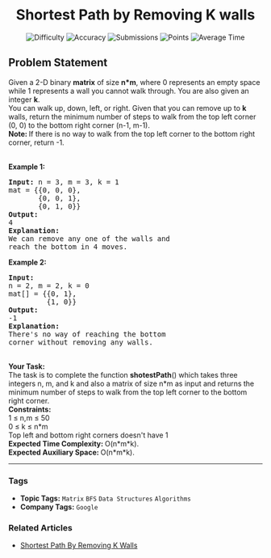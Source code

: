 <h1 align="center">Shortest Path by Removing K walls</h1>

<p align="center">
  <img alt="Difficulty" title="Difficulty" src="https://custom-icon-badges.demolab.com/badge/Difficulty: Hard-1F222E?style=for-the-badge&logoColor=white&logo=fire"/>
  <img alt="Accuracy" title="Accuracy" src="https://custom-icon-badges.demolab.com/badge/Accuracy: 50.4%25-1F222E?style=for-the-badge&logoColor=white&logo=target"/>
  <img alt="Submissions" title="Submissions" src="https://custom-icon-badges.demolab.com/badge/Submissions: 22K+-1F222E?style=for-the-badge&logoColor=white&logo=repo"/>
  <img alt="Points" title="Points" src="https://custom-icon-badges.demolab.com/badge/Points: 8-1F222E?style=for-the-badge&logoColor=white&logo=award"/>
  <img alt="Average Time" title="Average Time" src="https://custom-icon-badges.demolab.com/badge/Average%20Time: 40m-1F222E?style=for-the-badge&logoColor=white&logo=clock"/>
</p>

## Problem Statement

Given a 2-D binary <b>matrix</b> of size <b>n*m</b>, where 0 represents an empty space while 1 represents a wall you cannot walk through. You are also given an integer <b>k</b>.<br>
You can walk up, down, left, or right. Given that you can remove up to <b>k</b> walls, return the minimum number of steps to walk from the top left corner (0, 0) to the bottom right corner (n-1, m-1).<br>
<b>Note: </b>If there is no way to walk from the top left corner to the bottom right corner, return -1.

<br>
<b>Example 1:</b>

<pre><b>Input: </b>n = 3, m = 3, k = 1
mat = {{0, 0, 0},
       {0, 0, 1},
       {0, 1, 0}}
<b>Output:
</b>4<b>
Explanation:
</b>We can remove any one of the walls and
reach the bottom in 4 moves.  
</pre>

<b>Example 2:</b>

<pre><b>Input:
</b>n = 2, m = 2, k = 0
mat[] = {{0, 1},
         {1, 0}}
<b>Output:
</b>-1<b>
Explanation:
</b>There's no way of reaching the bottom
corner without removing any walls.
</pre>

<br>
<b>Your Task:</b><br>
The task is to complete the function <b>shotestPath</b>() which takes three integers n, m, and k and also a matrix of size n*m as input and returns the minimum number of steps to walk from the top left corner to the bottom right corner.

<br>
<b>Constraints:</b><br>
1 ≤ n,m ≤ 50<br>
0 ≤ k ≤ n*m<br>
Top left and bottom right corners doesn't have 1

<br>
<b>Expected Time Complexity: </b>O(n*m*k).<br>
<b>Expected Auxiliary Space: </b>O(n*m*k).


<hr>

### Tags
- **Topic Tags:** `Matrix` `BFS` `Data Structures` `Algorithms`
- **Company Tags:** `Google`

### Related Articles
- [Shortest Path By Removing K Walls](https://www.geeksforgeeks.org/shortest-path-by-removing-k-walls/)
